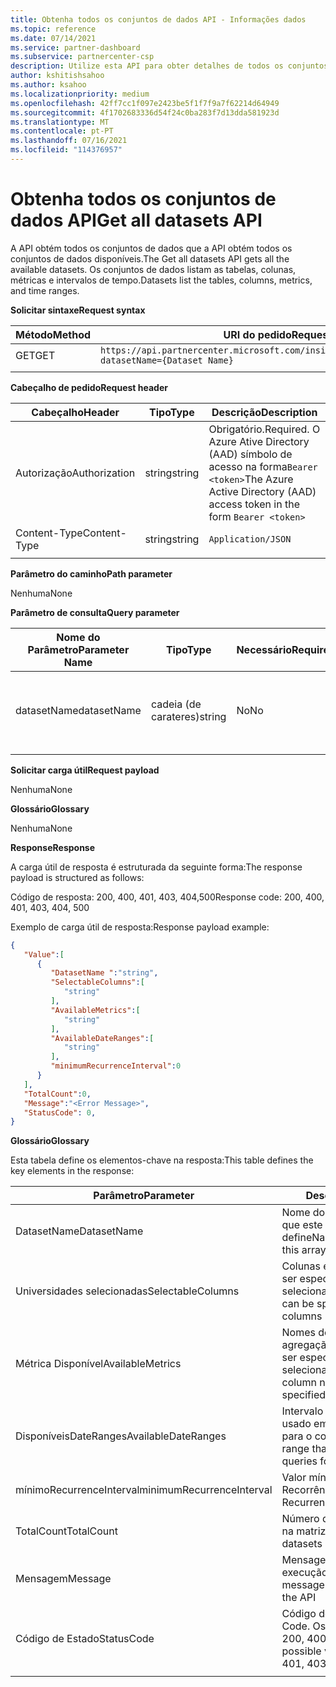 ```yaml
---
title: Obtenha todos os conjuntos de dados API - Informações dados
ms.topic: reference
ms.date: 07/14/2021
ms.service: partner-dashboard
ms.subservice: partnercenter-csp
description: Utilize esta API para obter detalhes de todos os conjuntos de dados disponíveis em insights do Partner Center.
author: kshitishsahoo
ms.author: ksahoo
ms.localizationpriority: medium
ms.openlocfilehash: 42ff7cc1f097e2423be5f1f7f9a7f62214d64949
ms.sourcegitcommit: 4f1702683336d54f24c0ba283f7d13dda581923d
ms.translationtype: MT
ms.contentlocale: pt-PT
ms.lasthandoff: 07/16/2021
ms.locfileid: "114376957"
---
```

# <a name="get-all-datasets-api"></a><span data-ttu-id="659f8-103">Obtenha todos os conjuntos de dados API</span><span class="sxs-lookup"><span data-stu-id="659f8-103">Get all datasets API</span></span>

<span data-ttu-id="659f8-104">A API obtém todos os conjuntos de dados que a API obtém todos os conjuntos de dados disponíveis.</span><span class="sxs-lookup"><span data-stu-id="659f8-104">The Get all datasets API gets all the available datasets.</span></span> <span data-ttu-id="659f8-105">Os conjuntos de dados listam as tabelas, colunas, métricas e intervalos de tempo.</span><span class="sxs-lookup"><span data-stu-id="659f8-105">Datasets list the tables, columns, metrics, and time ranges.</span></span>

<span data-ttu-id="659f8-106">**Solicitar sintaxe**</span><span class="sxs-lookup"><span data-stu-id="659f8-106">**Request syntax**</span></span>

|    <span data-ttu-id="659f8-107">Método</span><span class="sxs-lookup"><span data-stu-id="659f8-107">Method</span></span>    |    <span data-ttu-id="659f8-108">URI do pedido</span><span class="sxs-lookup"><span data-stu-id="659f8-108">Request URI</span></span>    |
|    ----    |    ----    |
|    <span data-ttu-id="659f8-109">GET</span><span class="sxs-lookup"><span data-stu-id="659f8-109">GET</span></span>    |    `https://api.partnercenter.microsoft.com/insights/v1/mpn/ScheduledDataset?datasetName={Dataset Name}`     |
|        |        |

<span data-ttu-id="659f8-110">**Cabeçalho de pedido**</span><span class="sxs-lookup"><span data-stu-id="659f8-110">**Request header**</span></span>

|    <span data-ttu-id="659f8-111">Cabeçalho</span><span class="sxs-lookup"><span data-stu-id="659f8-111">Header</span></span>    |    <span data-ttu-id="659f8-112">Tipo</span><span class="sxs-lookup"><span data-stu-id="659f8-112">Type</span></span>    |    <span data-ttu-id="659f8-113">Descrição</span><span class="sxs-lookup"><span data-stu-id="659f8-113">Description</span></span>    |
|    ----    |    ----    |    ----    |
|    <span data-ttu-id="659f8-114">Autorização</span><span class="sxs-lookup"><span data-stu-id="659f8-114">Authorization</span></span>    |    <span data-ttu-id="659f8-115">string</span><span class="sxs-lookup"><span data-stu-id="659f8-115">string</span></span>    |    <span data-ttu-id="659f8-116">Obrigatório.</span><span class="sxs-lookup"><span data-stu-id="659f8-116">Required.</span></span> <span data-ttu-id="659f8-117">O Azure Ative Directory (AAD) símbolo de acesso na forma`Bearer <token>`</span><span class="sxs-lookup"><span data-stu-id="659f8-117">The Azure Active Directory (AAD) access token in the form `Bearer <token>`</span></span>    |
|    <span data-ttu-id="659f8-118">Content-Type</span><span class="sxs-lookup"><span data-stu-id="659f8-118">Content-Type</span></span>    |    <span data-ttu-id="659f8-119">string</span><span class="sxs-lookup"><span data-stu-id="659f8-119">string</span></span>    |    `Application/JSON`    |
|        |        |        |

<span data-ttu-id="659f8-120">**Parâmetro do caminho**</span><span class="sxs-lookup"><span data-stu-id="659f8-120">**Path parameter**</span></span>

<span data-ttu-id="659f8-121">Nenhuma</span><span class="sxs-lookup"><span data-stu-id="659f8-121">None</span></span>

<span data-ttu-id="659f8-122">**Parâmetro de consulta**</span><span class="sxs-lookup"><span data-stu-id="659f8-122">**Query parameter**</span></span>

|    <span data-ttu-id="659f8-123">Nome do Parâmetro</span><span class="sxs-lookup"><span data-stu-id="659f8-123">Parameter Name</span></span>    |    <span data-ttu-id="659f8-124">Tipo</span><span class="sxs-lookup"><span data-stu-id="659f8-124">Type</span></span>    |    <span data-ttu-id="659f8-125">Necessário</span><span class="sxs-lookup"><span data-stu-id="659f8-125">Required</span></span>    |    <span data-ttu-id="659f8-126">Descrição</span><span class="sxs-lookup"><span data-stu-id="659f8-126">Description</span></span>    |
|    ----    |    ----    |    ----    |    ----    |
|    <span data-ttu-id="659f8-127">datasetName</span><span class="sxs-lookup"><span data-stu-id="659f8-127">datasetName</span></span>    |    <span data-ttu-id="659f8-128">cadeia (de carateres)</span><span class="sxs-lookup"><span data-stu-id="659f8-128">string</span></span>    |    <span data-ttu-id="659f8-129">No</span><span class="sxs-lookup"><span data-stu-id="659f8-129">No</span></span>    |    <span data-ttu-id="659f8-130">Filtrar para obter detalhes de apenas um conjunto de dados</span><span class="sxs-lookup"><span data-stu-id="659f8-130">Filter to get details of only one dataset</span></span>    |
|        |        |        |        |

<span data-ttu-id="659f8-131">**Solicitar carga útil**</span><span class="sxs-lookup"><span data-stu-id="659f8-131">**Request payload**</span></span>

<span data-ttu-id="659f8-132">Nenhuma</span><span class="sxs-lookup"><span data-stu-id="659f8-132">None</span></span>

<span data-ttu-id="659f8-133">**Glossário**</span><span class="sxs-lookup"><span data-stu-id="659f8-133">**Glossary**</span></span>

<span data-ttu-id="659f8-134">Nenhuma</span><span class="sxs-lookup"><span data-stu-id="659f8-134">None</span></span>

<span data-ttu-id="659f8-135">**Response**</span><span class="sxs-lookup"><span data-stu-id="659f8-135">**Response**</span></span>

<span data-ttu-id="659f8-136">A carga útil de resposta é estruturada da seguinte forma:</span><span class="sxs-lookup"><span data-stu-id="659f8-136">The response payload is structured as follows:</span></span>

<span data-ttu-id="659f8-137">Código de resposta: 200, 400, 401, 403, 404,500</span><span class="sxs-lookup"><span data-stu-id="659f8-137">Response code: 200, 400, 401, 403, 404, 500</span></span>

<span data-ttu-id="659f8-138">Exemplo de carga útil de resposta:</span><span class="sxs-lookup"><span data-stu-id="659f8-138">Response payload example:</span></span>

```json
{ 
   "Value":[ 
      { 
         "DatasetName ":"string", 
         "SelectableColumns":[ 
            "string" 
         ], 
         "AvailableMetrics":[ 
            "string" 
         ], 
         "AvailableDateRanges":[ 
            "string" 
         ], 
         "minimumRecurrenceInterval":0 
      } 
   ], 
   "TotalCount":0, 
   "Message":"<Error Message>", 
   "StatusCode": 0, 
} 
```

<span data-ttu-id="659f8-139">**Glossário**</span><span class="sxs-lookup"><span data-stu-id="659f8-139">**Glossary**</span></span>

<span data-ttu-id="659f8-140">Esta tabela define os elementos-chave na resposta:</span><span class="sxs-lookup"><span data-stu-id="659f8-140">This table defines the key elements in the response:</span></span>

|    <span data-ttu-id="659f8-141">Parâmetro</span><span class="sxs-lookup"><span data-stu-id="659f8-141">Parameter</span></span>    |    <span data-ttu-id="659f8-142">Descrição</span><span class="sxs-lookup"><span data-stu-id="659f8-142">Description</span></span>    |
|    ----    |    ----    |
|    <span data-ttu-id="659f8-143">DatasetName</span><span class="sxs-lookup"><span data-stu-id="659f8-143">DatasetName</span></span>     |    <span data-ttu-id="659f8-144">Nome do conjunto de dados que este objeto de matriz define</span><span class="sxs-lookup"><span data-stu-id="659f8-144">Name of the dataset that this array object defines</span></span>     |
|    <span data-ttu-id="659f8-145">Universidades selecionadas</span><span class="sxs-lookup"><span data-stu-id="659f8-145">SelectableColumns</span></span>     |    <span data-ttu-id="659f8-146">Colunas em bruto que podem ser especificadas nas colunas selecionadas</span><span class="sxs-lookup"><span data-stu-id="659f8-146">Raw columns that can be specified in the select columns</span></span>     |
|    <span data-ttu-id="659f8-147">Métrica Disponível</span><span class="sxs-lookup"><span data-stu-id="659f8-147">AvailableMetrics</span></span>     |    <span data-ttu-id="659f8-148">Nomes de colunas agregação/métrica que podem ser especificados nas colunas selecionadas</span><span class="sxs-lookup"><span data-stu-id="659f8-148">Aggregation/metric column names that can be specified in the select columns</span></span>     |
|    <span data-ttu-id="659f8-149">DisponíveisDateRanges</span><span class="sxs-lookup"><span data-stu-id="659f8-149">AvailableDateRanges</span></span>     |    <span data-ttu-id="659f8-150">Intervalo de datas que pode ser usado em consultas de relatório para o conjunto de dados</span><span class="sxs-lookup"><span data-stu-id="659f8-150">Date range that can be used in report queries for the dataset</span></span>     |
|    <span data-ttu-id="659f8-151">mínimoRecurrenceInterval</span><span class="sxs-lookup"><span data-stu-id="659f8-151">minimumRecurrenceInterval</span></span>     |    <span data-ttu-id="659f8-152">Valor mínimo do Intervalo de Recorrência</span><span class="sxs-lookup"><span data-stu-id="659f8-152">Minimum value of Recurrence Interval</span></span>     |
|    <span data-ttu-id="659f8-153">TotalCount</span><span class="sxs-lookup"><span data-stu-id="659f8-153">TotalCount</span></span>     |    <span data-ttu-id="659f8-154">Número de conjuntos de dados na matriz de valor</span><span class="sxs-lookup"><span data-stu-id="659f8-154">Number of datasets in the Value array</span></span>     |
|    <span data-ttu-id="659f8-155">Mensagem</span><span class="sxs-lookup"><span data-stu-id="659f8-155">Message</span></span>     |    <span data-ttu-id="659f8-156">Mensagem de estado da execução da API</span><span class="sxs-lookup"><span data-stu-id="659f8-156">Status message from the execution of the API</span></span>     |
|    <span data-ttu-id="659f8-157">Código de Estado</span><span class="sxs-lookup"><span data-stu-id="659f8-157">StatusCode</span></span>     |    <span data-ttu-id="659f8-158">Código de resultados.</span><span class="sxs-lookup"><span data-stu-id="659f8-158">Result Code.</span></span> <span data-ttu-id="659f8-159">Os valores possíveis são 200, 400, 401, 403, 500</span><span class="sxs-lookup"><span data-stu-id="659f8-159">The possible values are 200, 400, 401, 403, 500</span></span>     |
|        |        |

